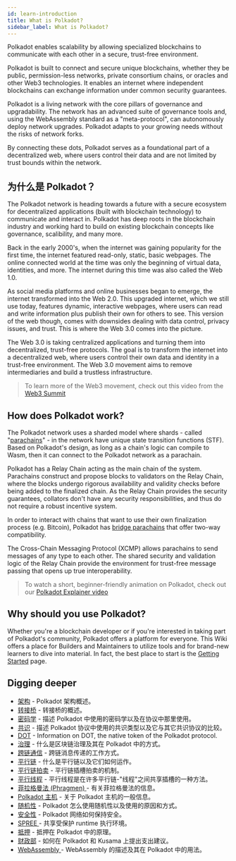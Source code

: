 ```yaml
---
id: learn-introduction
title: What is Polkadot?
sidebar_label: What is Polkadot?
---
```


Polkadot enables scalability by allowing specialized blockchains to communicate with each other in a secure, trust-free environment.

Polkadot is built to connect and secure unique blockchains, whether they be public, permission-less networks, private consortium chains, or oracles and other Web3 technologies. It enables an internet where independent blockchains can exchange information under common security guarantees.

Polkadot is a living network with the core pillars of governance and upgradability. The network has an advanced suite of governance tools and, using the WebAssembly standard as a "meta-protocol", can autonomously deploy network upgrades. Polkadot adapts to your growing needs without the risks of network forks.

By connecting these dots, Polkadot serves as a foundational part of a decentralized web, where users control their data and are not limited by trust bounds within the network.

## 为什么是 Polkadot？

The Polkadot network is heading towards a future with a secure ecosystem for decentralized applications (built with blockchain technology) to communicate and interact in. Polkadot has deep roots in the blockchain industry and working hard to build on existing blockchain concepts like governance, scalibility, and many more.

Back in the early 2000's, when the internet was gaining popularity for the first time, the internet featured read-only, static, basic webpages. The online connected world at the time was only the beginning of virtual data, identities, and more. The internet during this time was also called the Web 1.0.

As social media platforms and online businesses began to emerge, the internet transformed into the Web 2.0. This upgraded internet, which we still use today, features dynamic, interactive webpages, where users can read and write information plus publish their own for others to see. This version of the web though, comes with downsides dealing with data control, privacy issues, and trust. This is where the Web 3.0 comes into the picture.

The Web 3.0 is taking centralized applications and turning them into decentralized, trust-free protocols. The goal is to transform the internet into a decentralized web, where users control their own data and identity in a trust-free environment. The Web 3.0 movement aims to remove intermediaries and build a trustless infrastructure.

> To learn more of the Web3 movement, check out this video from the [Web3 Summit](https://youtu.be/l44z35vabvA)

## How does Polkadot work?

The Polkadot network uses a sharded model where shards - called "[parachains](learn-parachains)" - in the network have unique state transition functions (STF). Based on Polkadot's design, as long as a chain's logic can compile to Wasm, then it can connect to the Polkadot network as a parachain.

Polkadot has a Relay Chain acting as the main chain of the system. Parachains construct and propose blocks to validators on the Relay Chain, where the blocks undergo rigorous availability and validity checks before being added to the finalized chain. As the Relay Chain provides the security guarantees, collators don't have any security responsibilities, and thus do not require a robust incentive system.

In order to interact with chains that want to use their own finalization process (e.g. Bitcoin), Polkadot has [bridge parachains](learn-bridges) that offer two-way compatibility.

The Cross-Chain Messaging Protocol (XCMP) allows parachains to send messages of any type to each other. The shared security and validation logic of the Relay Chain provide the environment for trust-free message passing that opens up true interoperability.

> To watch a short, beginner-friendly animation on Polkadot, check out our [Polkadot Explainer video](https://www.youtube.com/watch?v=_-k0xkooSlA)

## Why should you use Polkadot?

Whether you're a blockchain developer or if you're interested in taking part of Polkadot's community, Polkadot offers a platform for everyone. This Wiki offers a place for Builders and Maintainers to utilize tools and for brand-new learners to dive into material. In fact, the best place to start is the [Getting Started](getting-started) page.

## Digging deeper

- [架构](learn-architecture) - Polkadot 架构概述。
- [转接桥](learn-bridges) - 转接桥的概述。
- [密码学](learn-cryptography) - 描述 Polkadot 中使用的密码学以及在协议中那里使用。
- [共识](learn-consensus) - 描述 Polkadot 协议中使用的共识类型以及它与其它共识协议的比较。
- [DOT](learn-DOT) - Information on DOT, the native token of the Polkadot protocol.
- [治理](learn-governance) - 什么是区块链治理及其在 Polkadot 中的方式。
- [跨链通信](learn-crosschain) - 跨链消息传递的工作方式。
- [平行链](learn-parachains) - 什么是平行链以及它们如何运作。
- [平行链拍卖](learn-auction) - 平行链插槽拍卖的机制。
- [平行线程](learn-parathreads) - 平行线程是在许多平行链-"线程"之间共享插槽的一种方法。
- [ 菲拉格曼法 (Phragmen) ](learn-phragmen) - 有关菲拉格曼法的信息。
- [Polkadot 主机](learn-polkadot-host) - 关于 Polkadot 主机的一般信息。
- [随机性](learn-randomness) - Polkadot 怎么使用随机性以及使用的原因和方式。
- [安全性](learn-security) - Polkadot 网络如何保持安全。
- [ SPREE ](learn-spree)- 共享受保护 runtime 执行环境。
- [抵押](learn-staking) - 抵押在 Polkadot 中的原理。
- [财政部](learn-treasury) - 如何在 Polkadot 和 Kusama 上提出支出建议。
- [ WebAssembly ](learn-wasm) - WebAssembly 的描述及其在 Polkadot 中的用法。
